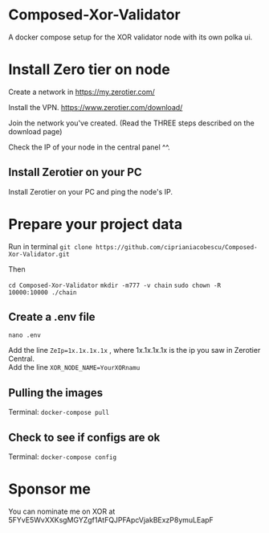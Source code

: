 # Composed-Xor-Validator
A docker compose setup for the XOR validator node with its own polka ui.

# Install Zero tier on node

Create a network in https://my.zerotier.com/

Install the VPN.
https://www.zerotier.com/download/

Join the network you've created. (Read the THREE steps described on the download page)

Check the IP of your node in the central panel ^^. 

## Install Zerotier on your PC 

Install Zerotier on your PC and ping the node's IP.


# Prepare your project data

Run in terminal
`git clone https://github.com/ciprianiacobescu/Composed-Xor-Validator.git`

Then 

`cd Composed-Xor-Validator`
`mkdir -m777 -v chain`
`sudo chown -R 10000:10000 ./chain`

## Create a .env file

`nano .env`

Add the line `ZeIp=1x.1x.1x.1x` , where 1x.1x.1x.1x is the ip you saw in Zerotier Central.  
Add the line `XOR_NODE_NAME=YourXORnamu` 

## Pulling the images

Terminal:
`docker-compose pull`

## Check to see if configs are ok

Terminal:
``docker-compose config``

# Sponsor me 

You can nominate me on XOR at 5FYvE5WvXXKsgMGYZgf1AtFQJPFApcVjakBExzP8ymuLEapF



